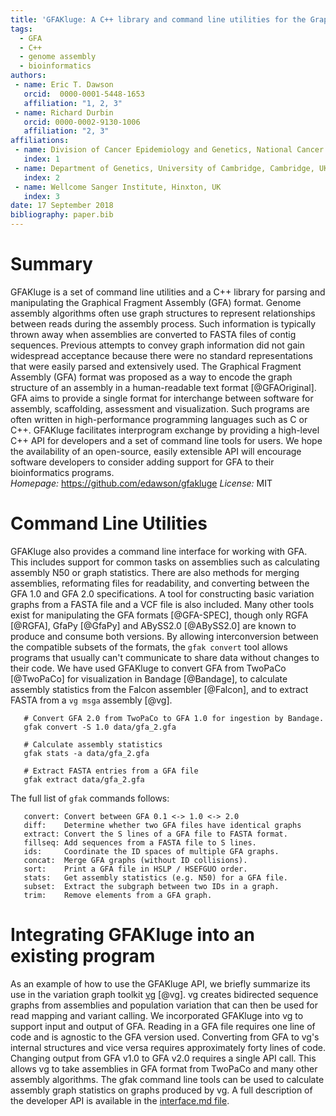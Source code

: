 ```yaml
---
title: 'GFAKluge: A C++ library and command line utilities for the Graphical Fragment Assembly formats'
tags:
  - GFA
  - C++
  - genome assembly
  - bioinformatics
authors:
 - name: Eric T. Dawson
   orcid:  0000-0001-5448-1653
   affiliation: "1, 2, 3"
 - name: Richard Durbin
   orcid: 0000-0002-9130-1006
   affiliation: "2, 3"
affiliations:
 - name: Division of Cancer Epidemiology and Genetics, National Cancer Institute, Rockville, MD, USA
   index: 1
 - name: Department of Genetics, University of Cambridge, Cambridge, UK
   index: 2
 - name: Wellcome Sanger Institute, Hinxton, UK
   index: 3
date: 17 September 2018
bibliography: paper.bib
---
```


# Summary
GFAKluge is a set of command line utilities and a C++ library for parsing and
manipulating the Graphical Fragment Assembly (GFA) format. 
Genome assembly algorithms often use graph structures
to represent relationships between reads during the assembly process. Such information
is typically thrown away when assemblies are converted to FASTA files of contig sequences. 
Previous attempts to convey graph information did not gain widespread acceptance because there were no standard representations that were easily parsed and extensively used.
The Graphical Fragment Assembly
(GFA) format was proposed as a way to encode the graph structure of an assembly in a human-readable
text format [@GFAOriginal]. 
GFA aims to provide a single format for interchange between software for assembly, scaffolding, assessment and
visualization. Such programs are often written in high-performance
programming languages such as C or C++. GFAKluge facilitates interprogram exchange by providing
a high-level C++ API for developers and a set of command line tools for users. We hope the availability of an open-source,
easily extensible API will encourage software developers to consider adding support for GFA to their
bioinformatics programs.  
*Homepage:* https://github.com/edawson/gfakluge
*License:* MIT

# Command Line Utilities
GFAKluge also provides a command line interface for working with GFA. This includes support for
common tasks on assemblies such as calculating assembly N50 or graph statistics. There are also methods for merging
assemblies, reformating files for readability, and converting between the GFA 1.0 and GFA 2.0 specifications. A tool for constructing basic variation graphs
from a FASTA file and a VCF file is also included.
Many other tools exist for manipulating the GFA formats [@GFA-SPEC], though only RGFA [@RGFA], GfaPy [@GfaPy] and ABySS2.0 [@ABySS2.0] are known to produce and consume both versions.
By allowing interconversion
between the compatible subsets of the formats, the `gfak convert` tool allows programs that usually can't communicate to share data
without changes to their code. We have used GFAKluge to convert GFA from TwoPaCo [@TwoPaCo] for visualization in Bandage [@Bandage], to calculate assembly
statistics from the Falcon assembler [@Falcon], and to extract FASTA from a `vg msga` assembly [@vg].

```
   # Convert GFA 2.0 from TwoPaCo to GFA 1.0 for ingestion by Bandage.  
   gfak convert -S 1.0 data/gfa_2.gfa  

   # Calculate assembly statistics  
   gfak stats -a data/gfa_2.gfa  

   # Extract FASTA entries from a GFA file  
   gfak extract data/gfa_2.gfa  

```

The full list of `gfak` commands follows:  
```
   convert: Convert between GFA 0.1 <-> 1.0 <-> 2.0
   diff:    Determine whether two GFA files have identical graphs
   extract: Convert the S lines of a GFA file to FASTA format.
   fillseq: Add sequences from a FASTA file to S lines.
   ids:     Coordinate the ID spaces of multiple GFA graphs.
   concat:  Merge GFA graphs (without ID collisions).
   sort:    Print a GFA file in HSLP / HSEFGUO order.
   stats:   Get assembly statistics (e.g. N50) for a GFA file.
   subset:  Extract the subgraph between two IDs in a graph.
   trim:    Remove elements from a GFA graph.
```

# Integrating GFAKluge into an existing program
As an example of how to use the GFAKluge API, we briefly summarize its use in the variation graph toolkit [vg](https://github.com/vgteam/vg) [@vg].
vg creates bidirected sequence graphs from assemblies and population variation that can then be used for read mapping and variant calling. We incorporated
GFAKluge into vg to support input and output of GFA. Reading in a GFA file requires one line of code and is agnostic to
the GFA version used. Converting from GFA to vg's internal structures and vice versa requires approximately forty lines of code. Changing output from
GFA v1.0 to GFA v2.0 requires a single API call. This allows vg to take assemblies in GFA format from TwoPaCo and many other assembly algorithms.
The gfak command line tools can be used to calculate assembly graph statistics on graphs produced by vg. A full description of the developer API is available in
the [interface.md file](https://github.com/edawson/gfakluge/blob/master/interface.md).

